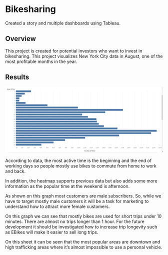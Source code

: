 # Bikesharing
Created a story and multiple dashboards using Tableau.

## Overview

This project is created for potential investors who want to invest in bikesharing. This project visualizes New York City data in August, one of the most profitable months in the year. 
## Results
![](images/Hours.PNG)

According to data, the most active time is the beginning and the end of working days so people mostly use bikes to commute from home to work and back.

In addition, the heatmap supports previous data but also adds some more information as the popular time at the weekend is afternoon.

As shown on this graph most customers are male subscribers. So, while we have to target mostly male customers it will be a task for marketing to understand how to attract more female customers.

On this graph we can see that mostly bikes are used for short trips under 10 minutes. There are almost no trips longer than 1 hour. For the future development it should be investigated how to increase trip longevity such as EBikes will make it easier to sell long trips.

On this sheet it can be seen that the most popular areas are downtown and high trafficking areas where  it’s almost impossible to use a personal vehicle.
